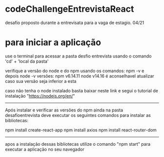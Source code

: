 # codeChallengeEntrevistaReact
 desafio proposto durante a entrevisata para a vaga de estagio. 04/21

# para iniciar a aplicação

use o terminal para acessar a pasta desfio entrevista usando o comando 'cd' + 'local da pasta'

verifique a versão do node e do npm usando os comandos: npm -v  e depois node -v
versões:
npm v6.14.11
node v14.16
é aconselhavel atualizar caso sua versão seja inferior a esta

caso não tenha o node instalado basta baixar neste link e segui o tutorial de instalação
"https://nodejs.org/en/"

----------

Após instalar e verificar as versões do npm ainda na pasta desafioentrevista deve executar os seguintes comandos para instalar as bibliotecas:

npm install create-react-app
npm install axios
npm install react-router-dom

----------

apos a instalação dessas bibliotecas utilize o comando "npm start" para executar a aplicação no seu navegador
